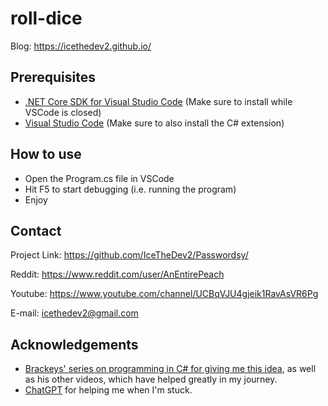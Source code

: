 # roll-dice

Blog: https://icethedev2.github.io/

## Prerequisites
- [.NET Core SDK for Visual Studio Code](https://dotnet.microsoft.com/en-us/) (Make sure to install while VSCode is closed)
- [Visual Studio Code](https://code.visualstudio.com/) (Make sure to also install the C# extension)

## How to use
- Open the Program.cs file in VSCode
- Hit F5 to start debugging (i.e. running the program)
- Enjoy

## Contact
Project Link: https://github.com/IceTheDev2/Passwordsy/  

Reddit: https://www.reddit.com/user/AnEntirePeach

Youtube: https://www.youtube.com/channel/UCBqVJU4gjeik1RavAsVR6Pg

E-mail: icethedev2@gmail.com

## Acknowledgements
- [Brackeys' series on programming in C# for giving me this idea](https://youtu.be/9ozOSKCiO0I), as well as his other videos, which have helped greatly in my journey.
- [ChatGPT](https://chat.openai.com/chat) for helping me when I'm stuck.
